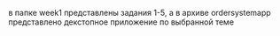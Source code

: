 в папке week1 представлены задания 1-5, а в архиве ordersystemapp представлено декстопное приложение по выбранной теме
